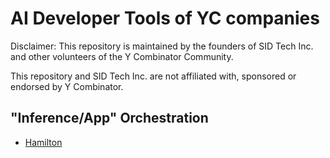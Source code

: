 # AI Developer Tools of YC companies
Disclaimer: This repository is maintained by the founders of SID Tech Inc. and other volunteers of the Y Combinator Community.

This repository and SID Tech Inc. are not affiliated with, sponsored or endorsed by Y Combinator.

## "Inference/App" Orchestration
* [Hamilton](https://github.com/dagWorks-Inc/hamilton)

